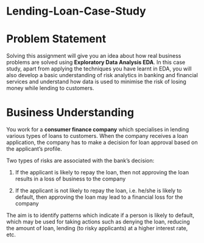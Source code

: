 # Lending-Loan-Case-Study


# Problem Statement
Solving this assignment will give you an idea about how real business problems are solved using <b>Exploratory Data Analysis EDA</b>. In this case study, apart from applying the techniques you have learnt in EDA, you will also develop a basic understanding of risk analytics in banking and financial services and understand how data is used to minimise the risk of losing money while lending to customers.

# Business Understanding
You work for a <b>consumer finance company</b> which specialises in lending various types of loans to customers. When the company receives a loan application, the company has to make a decision for loan approval based on the applicant’s profile. 
  
Two types of risks are associated with the bank’s decision:

 1. If the applicant is likely to repay the loan, then not approving the loan results in a loss of business to the company

 2.  If the applicant is not likely to repay the loan, i.e. he/she is likely to default, then approving the loan may lead to a financial loss for the company

The aim is to identify patterns which indicate if a person is likely to default, which may be used for taking actions such as denying the loan, reducing the amount of loan, lending (to risky applicants) at a higher interest rate, etc.
